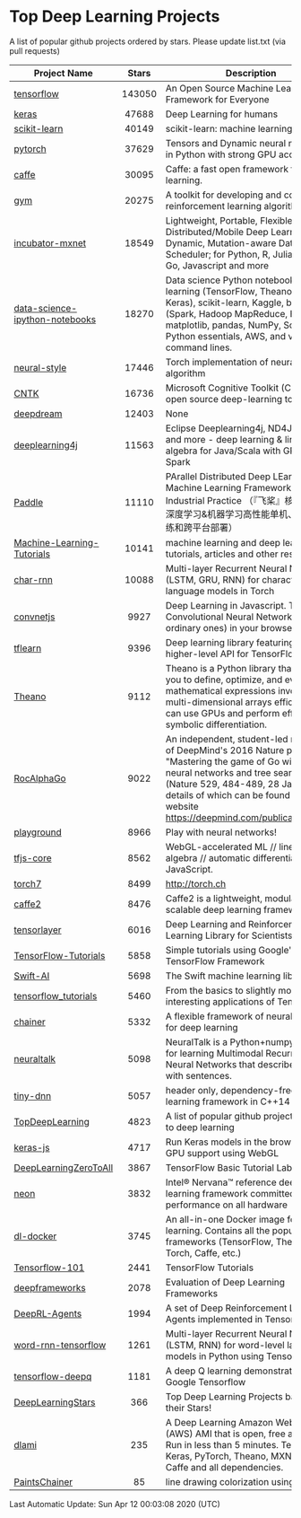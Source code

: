 # Top Deep Learning Projects
A list of popular github projects ordered by stars.
Please update list.txt (via pull requests)

|Project Name| Stars | Description |
| ---------- |:-----:| ----------- |
| [tensorflow](https://github.com/tensorflow/tensorflow) | 143050 | An Open Source Machine Learning Framework for Everyone |
| [keras](https://github.com/keras-team/keras) | 47688 | Deep Learning for humans |
| [scikit-learn](https://github.com/scikit-learn/scikit-learn) | 40149 | scikit-learn: machine learning in Python |
| [pytorch](https://github.com/pytorch/pytorch) | 37629 | Tensors and Dynamic neural networks in Python with strong GPU acceleration |
| [caffe](https://github.com/BVLC/caffe) | 30095 | Caffe: a fast open framework for deep learning. |
| [gym](https://github.com/openai/gym) | 20275 | A toolkit for developing and comparing reinforcement learning algorithms. |
| [incubator-mxnet](https://github.com/apache/incubator-mxnet) | 18549 | Lightweight, Portable, Flexible Distributed/Mobile Deep Learning with Dynamic, Mutation-aware Dataflow Dep Scheduler; for Python, R, Julia, Scala, Go, Javascript and more |
| [data-science-ipython-notebooks](https://github.com/donnemartin/data-science-ipython-notebooks) | 18270 | Data science Python notebooks: Deep learning (TensorFlow, Theano, Caffe, Keras), scikit-learn, Kaggle, big data (Spark, Hadoop MapReduce, HDFS), matplotlib, pandas, NumPy, SciPy, Python essentials, AWS, and various command lines. |
| [neural-style](https://github.com/jcjohnson/neural-style) | 17446 | Torch implementation of neural style algorithm |
| [CNTK](https://github.com/microsoft/CNTK) | 16736 | Microsoft Cognitive Toolkit (CNTK), an open source deep-learning toolkit |
| [deepdream](https://github.com/google/deepdream) | 12403 | None |
| [deeplearning4j](https://github.com/eclipse/deeplearning4j) | 11563 | Eclipse Deeplearning4j, ND4J, DataVec and more - deep learning & linear algebra for Java/Scala with GPUs + Spark |
| [Paddle](https://github.com/PaddlePaddle/Paddle) | 11110 | PArallel Distributed Deep LEarning: Machine Learning Framework from Industrial Practice （『飞桨』核心框架，深度学习&机器学习高性能单机、分布式训练和跨平台部署） |
| [Machine-Learning-Tutorials](https://github.com/ujjwalkarn/Machine-Learning-Tutorials) | 10141 | machine learning and deep learning tutorials, articles and other resources  |
| [char-rnn](https://github.com/karpathy/char-rnn) | 10088 | Multi-layer Recurrent Neural Networks (LSTM, GRU, RNN) for character-level language models in Torch |
| [convnetjs](https://github.com/karpathy/convnetjs) | 9927 | Deep Learning in Javascript. Train Convolutional Neural Networks (or ordinary ones) in your browser. |
| [tflearn](https://github.com/tflearn/tflearn) | 9396 | Deep learning library featuring a higher-level API for TensorFlow. |
| [Theano](https://github.com/Theano/Theano) | 9112 | Theano is a Python library that allows you to define, optimize, and evaluate mathematical expressions involving multi-dimensional arrays efficiently. It can use GPUs and perform efficient symbolic differentiation. |
| [RocAlphaGo](https://github.com/Rochester-NRT/RocAlphaGo) | 9022 | An independent, student-led replication of DeepMind's 2016 Nature publication, "Mastering the game of Go with deep neural networks and tree search" (Nature 529, 484-489, 28 Jan 2016), details of which can be found on their website https://deepmind.com/publications.html. |
| [playground](https://github.com/tensorflow/playground) | 8966 | Play with neural networks! |
| [tfjs-core](https://github.com/tensorflow/tfjs-core) | 8562 | WebGL-accelerated ML // linear algebra // automatic differentiation for JavaScript. |
| [torch7](https://github.com/torch/torch7) | 8499 | http://torch.ch |
| [caffe2](https://github.com/facebookarchive/caffe2) | 8476 | Caffe2 is a lightweight, modular, and scalable deep learning framework. |
| [tensorlayer](https://github.com/tensorlayer/tensorlayer) | 6016 | Deep Learning and Reinforcement Learning Library for Scientists 🔥 |
| [TensorFlow-Tutorials](https://github.com/nlintz/TensorFlow-Tutorials) | 5858 | Simple tutorials using Google's TensorFlow Framework |
| [Swift-AI](https://github.com/Swift-AI/Swift-AI) | 5698 | The Swift machine learning library. |
| [tensorflow_tutorials](https://github.com/pkmital/tensorflow_tutorials) | 5460 | From the basics to slightly more interesting applications of Tensorflow |
| [chainer](https://github.com/chainer/chainer) | 5332 | A flexible framework of neural networks for deep learning |
| [neuraltalk](https://github.com/karpathy/neuraltalk) | 5098 | NeuralTalk is a Python+numpy project for learning Multimodal Recurrent Neural Networks that describe images with sentences. |
| [tiny-dnn](https://github.com/tiny-dnn/tiny-dnn) | 5057 | header only, dependency-free deep learning framework in C++14 |
| [TopDeepLearning](https://github.com/aymericdamien/TopDeepLearning) | 4823 | A list of popular github projects related to deep learning |
| [keras-js](https://github.com/transcranial/keras-js) | 4717 | Run Keras models in the browser, with GPU support using WebGL |
| [DeepLearningZeroToAll](https://github.com/hunkim/DeepLearningZeroToAll) | 3867 | TensorFlow Basic Tutorial Labs |
| [neon](https://github.com/NervanaSystems/neon) | 3832 | Intel® Nervana™ reference deep learning framework committed to best performance on all hardware |
| [dl-docker](https://github.com/floydhub/dl-docker) | 3745 | An all-in-one Docker image for deep learning. Contains all the popular DL frameworks (TensorFlow, Theano, Torch, Caffe, etc.) |
| [Tensorflow-101](https://github.com/sjchoi86/Tensorflow-101) | 2441 | TensorFlow Tutorials |
| [deepframeworks](https://github.com/zer0n/deepframeworks) | 2078 | Evaluation of Deep Learning Frameworks |
| [DeepRL-Agents](https://github.com/awjuliani/DeepRL-Agents) | 1994 | A set of Deep Reinforcement Learning Agents implemented in Tensorflow. |
| [word-rnn-tensorflow](https://github.com/hunkim/word-rnn-tensorflow) | 1261 | Multi-layer Recurrent Neural Networks (LSTM, RNN) for word-level language models in Python using TensorFlow. |
| [tensorflow-deepq](https://github.com/siemanko/tensorflow-deepq) | 1181 | A deep Q learning demonstration using Google Tensorflow |
| [DeepLearningStars](https://github.com/hunkim/DeepLearningStars) | 366 | Top Deep Learning Projects based on their Stars! |
| [dlami](https://github.com/ritchieng/dlami) | 235 | A Deep Learning Amazon Web Service (AWS) AMI that is open, free and works. Run in less than 5 minutes. TensorFlow, Keras, PyTorch, Theano, MXNet, CNTK, Caffe and all dependencies. |
| [PaintsChainer](https://github.com/taizan/PaintsChainer) | 85 | line drawing colorization using chainer |

Last Automatic Update: Sun Apr 12 00:03:08 2020 (UTC)
